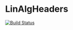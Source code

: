 # LinAlgHeaders

[![Build Status](https://travis-ci.org/timholy/LinAlgHeaders.jl.svg?branch=master)](https://travis-ci.org/timholy/LinAlgHeaders.jl)
